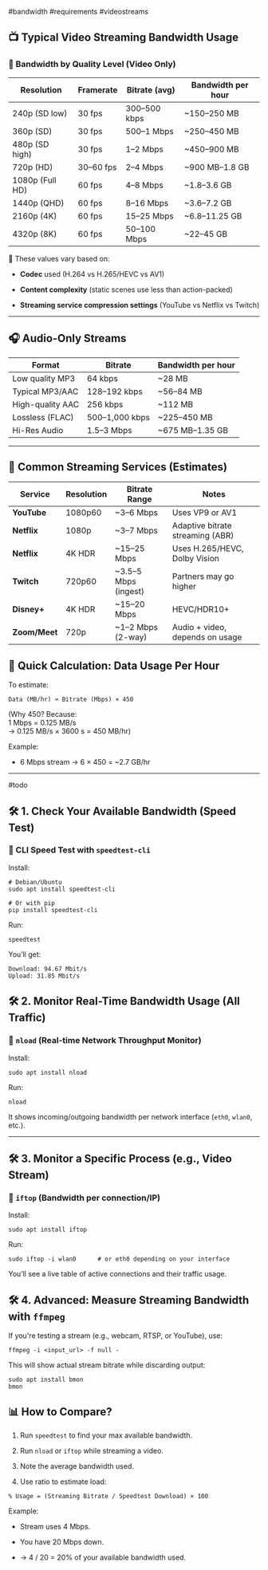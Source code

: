 #bandwidth #requirements #videostreams

## 📺 Typical Video Streaming Bandwidth Usage

### 🔢 Bandwidth by Quality Level (Video Only)

|Resolution|Framerate|Bitrate (avg)|Bandwidth per hour|
|---|---|---|---|
|240p (SD low)|30 fps|300–500 kbps|~150–250 MB|
|360p (SD)|30 fps|500–1 Mbps|~250–450 MB|
|480p (SD high)|30 fps|1–2 Mbps|~450–900 MB|
|720p (HD)|30–60 fps|2–4 Mbps|~900 MB–1.8 GB|
|1080p (Full HD)|60 fps|4–8 Mbps|~1.8–3.6 GB|
|1440p (QHD)|60 fps|8–16 Mbps|~3.6–7.2 GB|
|2160p (4K)|60 fps|15–25 Mbps|~6.8–11.25 GB|
|4320p (8K)|60 fps|50–100 Mbps|~22–45 GB|

🎯 These values vary based on:

- **Codec** used (H.264 vs H.265/HEVC vs AV1)
    
- **Content complexity** (static scenes use less than action-packed)
    
- **Streaming service compression settings** (YouTube vs Netflix vs Twitch)

---

## 🎧 Audio-Only Streams

|Format|Bitrate|Bandwidth per hour|
|---|---|---|
|Low quality MP3|64 kbps|~28 MB|
|Typical MP3/AAC|128–192 kbps|~56–84 MB|
|High-quality AAC|256 kbps|~112 MB|
|Lossless (FLAC)|500–1,000 kbps|~225–450 MB|
|Hi-Res Audio|1.5–3 Mbps|~675 MB–1.35 GB|

---

## 🎥 Common Streaming Services (Estimates)

|Service|Resolution|Bitrate Range|Notes|
|---|---|---|---|
|**YouTube**|1080p60|~3–6 Mbps|Uses VP9 or AV1|
|**Netflix**|1080p|~3–7 Mbps|Adaptive bitrate streaming (ABR)|
|**Netflix**|4K HDR|~15–25 Mbps|Uses H.265/HEVC, Dolby Vision|
|**Twitch**|720p60|~3.5–5 Mbps (ingest)|Partners may go higher|
|**Disney+**|4K HDR|~15–20 Mbps|HEVC/HDR10+|
|**Zoom/Meet**|720p|~1–2 Mbps (2-way)|Audio + video, depends on usage|

## 🧮 Quick Calculation: Data Usage Per Hour

To estimate:

```
Data (MB/hr) ≈ Bitrate (Mbps) × 450
```

(Why 450? Because:  
1 Mbps = 0.125 MB/s  
→ 0.125 MB/s × 3600 s = 450 MB/hr)

Example:

- 6 Mbps stream → 6 × 450 = ~2.7 GB/hr
    

---
#todo
## 🛠️ 1. Check Your Available Bandwidth (Speed Test)

### 🔹 CLI Speed Test with `speedtest-cli`

Install:

```
# Debian/Ubuntu
sudo apt install speedtest-cli

# Or with pip
pip install speedtest-cli
```

Run:
```
speedtest
```

You’ll get:
```
Download: 94.67 Mbit/s
Upload: 31.85 Mbit/s
```


## 🛠️ 2. Monitor Real-Time Bandwidth Usage (All Traffic)

### 🔹 `nload` (Real-time Network Throughput Monitor)

Install:

```
sudo apt install nload
```

Run: 
```
nload
```

It shows incoming/outgoing bandwidth per network interface (`eth0`, `wlan0`, etc.).

---

## 🛠️ 3. Monitor a Specific Process (e.g., Video Stream)

### 🔹 `iftop` (Bandwidth per connection/IP)

Install:

```
sudo apt install iftop
```

Run:
```
sudo iftop -i wlan0      # or eth0 depending on your interface
```

You’ll see a live table of active connections and their traffic usage.

## 🛠️ 4. Advanced: Measure Streaming Bandwidth with `ffmpeg`

If you're testing a stream (e.g., webcam, RTSP, or YouTube), use:
```
ffmpeg -i <input_url> -f null -
```

This will show actual stream bitrate while discarding output:
```
sudo apt install bmon
bmon
```


## 📊 How to Compare?

1. Run `speedtest` to find your max available bandwidth.
    
2. Run `nload` or `iftop` while streaming a video.
    
3. Note the average bandwidth used.
    
4. Use ratio to estimate load:
   
```
% Usage = (Streaming Bitrate / Speedtest Download) × 100
```

Example:

- Stream uses 4 Mbps.
    
- You have 20 Mbps down.
    
- → 4 / 20 = 20% of your available bandwidth used.


